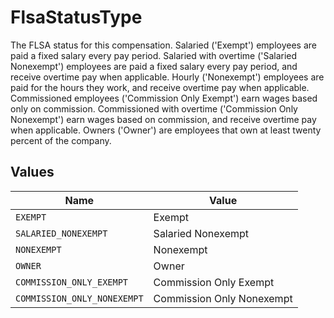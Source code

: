 # FlsaStatusType

The FLSA status for this compensation. Salaried ('Exempt') employees are paid a fixed salary every pay period. Salaried with overtime ('Salaried Nonexempt') employees are paid a fixed salary every pay period, and receive overtime pay when applicable. Hourly ('Nonexempt') employees are paid for the hours they work, and receive overtime pay when applicable. Commissioned employees ('Commission Only Exempt') earn wages based only on commission. Commissioned with overtime ('Commission Only Nonexempt') earn wages based on commission, and receive overtime pay when applicable. Owners ('Owner') are employees that own at least twenty percent of the company. 


## Values

| Name                        | Value                       |
| --------------------------- | --------------------------- |
| `EXEMPT`                    | Exempt                      |
| `SALARIED_NONEXEMPT`        | Salaried Nonexempt          |
| `NONEXEMPT`                 | Nonexempt                   |
| `OWNER`                     | Owner                       |
| `COMMISSION_ONLY_EXEMPT`    | Commission Only Exempt      |
| `COMMISSION_ONLY_NONEXEMPT` | Commission Only Nonexempt   |